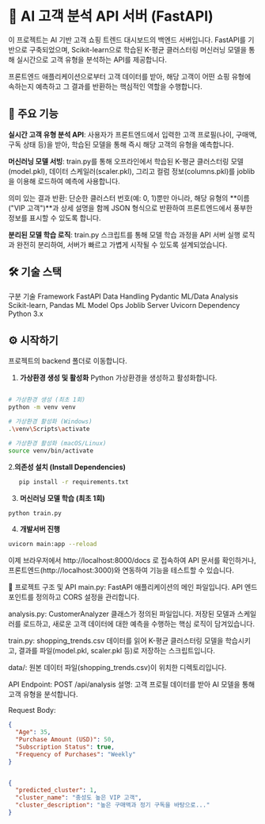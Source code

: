 # 🤖 AI 고객 분석 API 서버 (FastAPI)

이 프로젝트는 AI 기반 고객 쇼핑 트렌드 대시보드의 백엔드 서버입니다. FastAPI를 기반으로 구축되었으며, Scikit-learn으로 학습된 K-평균 클러스터링 머신러닝 모델을 통해 실시간으로 고객 유형을 분석하는 API를 제공합니다.

프론트엔드 애플리케이션으로부터 고객 데이터를 받아, 해당 고객이 어떤 쇼핑 유형에 속하는지 예측하고 그 결과를 반환하는 핵심적인 역할을 수행합니다.

## 🚀 주요 기능

**실시간 고객 유형 분석 API**: 사용자가 프론트엔드에서 입력한 고객 프로필(나이, 구매액, 구독 상태 등)을 받아, 학습된 모델을 통해 즉시 해당 고객의 유형을 예측합니다.

**머신러닝 모델 서빙**: train.py를 통해 오프라인에서 학습된 K-평균 클러스터링 모델(model.pkl), 데이터 스케일러(scaler.pkl), 그리고 컬럼 정보(columns.pkl)를 joblib을 이용해 로드하여 예측에 사용합니다.

의미 있는 결과 반환: 단순한 클러스터 번호(예: 0, 1)뿐만 아니라, 해당 유형의 **이름("VIP 고객")**과 상세 설명을 함께 JSON 형식으로 반환하여 프론트엔드에서 풍부한 정보를 표시할 수 있도록 합니다.

**분리된 모델 학습 로직**: train.py 스크립트를 통해 모델 학습 과정을 API 서버 실행 로직과 완전히 분리하여, 서버가 빠르고 가볍게 시작될 수 있도록 설계되었습니다.

## 🛠️ 기술 스택

구분 기술
Framework FastAPI
Data Handling Pydantic
ML/Data Analysis Scikit-learn, Pandas
ML Model Ops Joblib
Server Uvicorn
Dependency Python 3.x

## ⚙️ 시작하기

프로젝트의 backend 폴더로 이동합니다.

1. **가상환경 생성 및 활성화**
   Python 가상환경을 생성하고 활성화합니다.

```bash

# 가상환경 생성 (최초 1회)
python -m venv venv

# 가상환경 활성화 (Windows)
.\venv\Scripts\activate

# 가상환경 활성화 (macOS/Linux)
source venv/bin/activate

```

2.**의존성 설치 (Install Dependencies)**

```bash
   pip install -r requirements.txt


```

3.  **머신러닝 모델 학습 (최초 1회)**

```bash
python train.py

```

4. **개발서버 진행**

```bash
uvicorn main:app --reload
```

이제 브라우저에서 http://localhost:8000/docs 로 접속하여 API 문서를 확인하거나, 프론트엔드(http://localhost:3000)와 연동하여 기능을 테스트할 수 있습니다.

📁 프로젝트 구조 및 API
main.py: FastAPI 애플리케이션의 메인 파일입니다. API 엔드포인트를 정의하고 CORS 설정을 관리합니다.

analysis.py: CustomerAnalyzer 클래스가 정의된 파일입니다. 저장된 모델과 스케일러를 로드하고, 새로운 고객 데이터에 대한 예측을 수행하는 핵심 로직이 담겨있습니다.

train.py: shopping_trends.csv 데이터를 읽어 K-평균 클러스터링 모델을 학습시키고, 결과를 파일(model.pkl, scaler.pkl 등)로 저장하는 스크립트입니다.

data/: 원본 데이터 파일(shopping_trends.csv)이 위치한 디렉토리입니다.

API Endpoint: POST /api/analysis
설명: 고객 프로필 데이터를 받아 AI 모델을 통해 고객 유형을 분석합니다.

Request Body:

```JSON
{
  "Age": 35,
  "Purchase Amount (USD)": 50,
  "Subscription Status": true,
  "Frequency of Purchases": "Weekly"
}
```

```JSON

{
  "predicted_cluster": 1,
  "cluster_name": "충성도 높은 VIP 고객",
  "cluster_description": "높은 구매액과 정기 구독을 바탕으로..."
}
```
